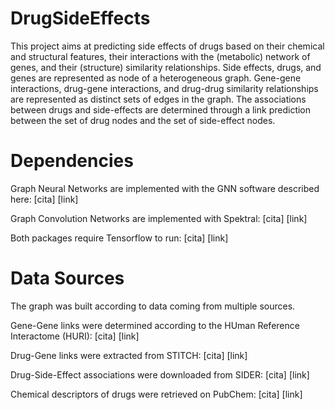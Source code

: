 # DrugSideEffects

This project aims at predicting side effects of drugs based on their chemical and structural features, their interactions with the (metabolic) network of genes, and their (structure) similarity relationships. Side effects, drugs, and genes are represented as node of a heterogeneous graph. Gene-gene interactions, drug-gene interactions, and drug-drug similarity relationships are represented as distinct sets of edges in the graph. The associations between drugs and side-effects are determined through a link prediction between the set of drug nodes and the set of side-effect nodes.

# Dependencies

Graph Neural Networks are implemented with the GNN software described here: 
[cita]
[link]

Graph Convolution Networks are implemented with Spektral:
[cita]
[link]

Both packages require Tensorflow to run:
[cita]
[link]

# Data Sources

The graph was built according to data coming from multiple sources. 

Gene-Gene links were determined according to the HUman Reference Interactome (HURI):
[cita]
[link]

Drug-Gene links were extracted from STITCH:
[cita]
[link]

Drug-Side-Effect associations were downloaded from SIDER:
[cita]
[link]

Chemical descriptors of drugs were retrieved on PubChem:
[cita]
[link]
